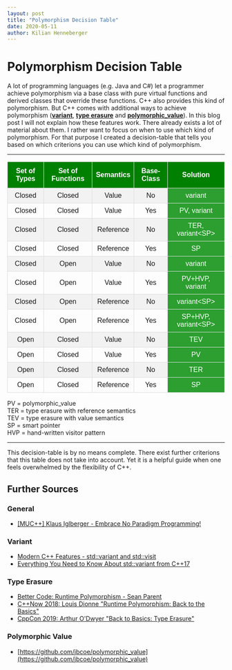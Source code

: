 ```yaml
---
layout: post
title: "Polymorphism Decision Table"
date: 2020-05-11
author: Kilian Henneberger
---
```


# Polymorphism Decision Table
A lot of programming languages (e.g. Java and C#) let a programmer achieve polymorphism via a base class
with pure virtual functions and derived classes that override these functions. C++ also provides this kind of polymorphism.
But C++ comes with additional ways to achieve polymorphism (**[variant](#variant)**, **[type erasure](#type-erasure)** and **[polymorphic_value](#polymorphic-value)**).
In this blog post I will not explain how these features work. There already exists a lot of material about them.
I rather want to focus on when to use which kind of polymorphism.
For that purpose I created a decision-table that tells you based on which criterions you can use which kind of polymorphism.

---

<style>
#customers {
  font-family: "Trebuchet MS", Arial, Helvetica, sans-serif;
  border-collapse: collapse;
  width: 100%;
}

#customers td, #customers th {
  border: 1px solid #ddd;
  padding: 8px;
  text-align:center;
}

#customers tr:nth-child(even){background-color: #f2f2f2;}

#customers tr:hover {background-color: #ddd;}

#customers th {
  padding-top: 12px;
  padding-bottom: 12px;
  background-color: green;
  color: white;
}

#customers td:nth-child(5) {
  background-color: #2C9F30;
  color: white;
  
}

</style>

<table id="customers">
  <tr>
    <th>Set of Types</th>
    <th>Set of Functions</th>
    <th>Semantics</th>
    <th>Base-Class</th>
    <th>Solution</th>
  </tr>
  <tr>
    <td>Closed</td>
    <td>Closed</td>
    <td>Value</td>
    <td>No</td>
    <td>variant</td>
  </tr>
  <tr>
    <td>Closed</td>
    <td>Closed</td>
    <td>Value</td>
    <td>Yes</td>
    <td>PV, variant</td>
  </tr>
  <tr>
    <td>Closed</td>
    <td>Closed</td>
    <td>Reference</td>
    <td>No</td>
    <td>TER, variant&lt;SP&gt;</td>
  </tr>
  <tr>
    <td>Closed</td>
    <td>Closed</td>
    <td>Reference</td>
    <td>Yes</td>
    <td>SP</td>
  </tr>
  <tr>
    <td>Closed</td>
    <td>Open</td>
    <td>Value</td>
    <td>No</td>
    <td>variant</td>
  </tr>
  <tr>
    <td>Closed</td>
    <td>Open</td>
    <td>Value</td>
    <td>Yes</td>
    <td>PV+HVP, variant</td>
  </tr>
  <tr>
    <td>Closed</td>
    <td>Open</td>
    <td>Reference</td>
    <td>No</td>
    <td>variant&lt;SP&gt;</td>
  </tr>
  <tr>
    <td>Closed</td>
    <td>Open</td>
    <td>Reference</td>
    <td>Yes</td>
    <td>SP+HVP, variant&lt;SP&gt;</td>
  </tr>
  <tr>
    <td>Open</td>
    <td>Closed</td>
    <td>Value</td>
    <td>No</td>
    <td>TEV</td>
  </tr>
  <tr>
    <td>Open</td>
    <td>Closed</td>
    <td>Value</td>
    <td>Yes</td>
    <td>PV</td>
  </tr>
  <tr>
    <td>Open</td>
    <td>Closed</td>
    <td>Reference</td>
    <td>No</td>
    <td>TER</td>
  </tr>
  <tr>
    <td>Open</td>
    <td>Closed</td>
    <td>Reference</td>
    <td>Yes</td>
    <td>SP</td>
  </tr>
</table>


PV = polymorphic_value  
TER = type erasure with reference semantics  
TEV = type erasure with value semantics  
SP = smart pointer  
HVP = hand-written visitor pattern

---

This decision-table is by no means complete. There exist further criterions that this table does not take into account.
Yet it is a helpful guide when one feels overwhelmed by the flexibility of C++.


## Further Sources

### General
- [[MUC++] Klaus Iglberger - Embrace No Paradigm Programming!](https://www.youtube.com/watch?v=fwXaRH5ffJM)

### Variant
- [Modern C++ Features - std\::variant and std::visit](https://arne-mertz.de/2018/05/modern-c-features-stdvariant-and-stdvisit/)
- [Everything You Need to Know About std::variant from C++17]( https://www.bfilipek.com/2018/06/variant.html)

### Type Erasure
- [Better Code: Runtime Polymorphism - Sean Parent](https://www.youtube.com/watch?v=QGcVXgEVMJg)
- [C++Now 2018: Louis Dionne "Runtime Polymorphism: Back to the Basics"](https://www.youtube.com/watch?v=OtU51Ytfe04)
- [CppCon 2019: Arthur O'Dwyer "Back to Basics: Type Erasure"](https://www.youtube.com/watch?v=tbUCHifyT24)

### Polymorphic Value
- [https://github.com/jbcoe/polymorphic_value](https://github.com/jbcoe/polymorphic_value)

